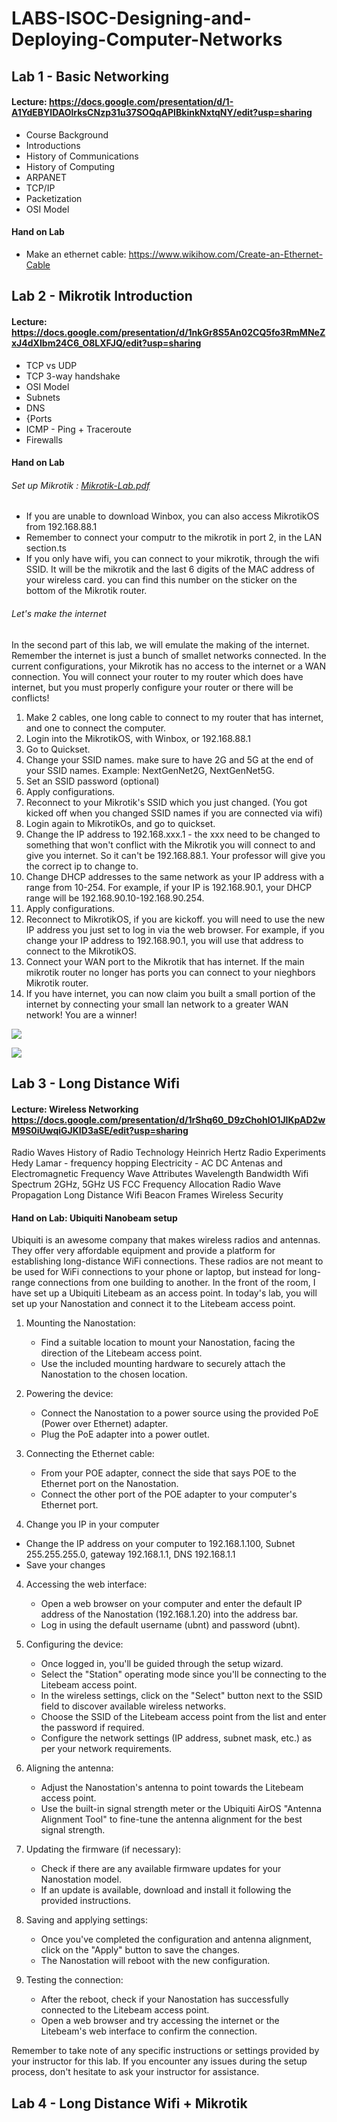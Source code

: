 # LABS-ISOC-Designing-and-Deploying-Computer-Networks

## Lab 1 - Basic Networking 
#### Lecture: https://docs.google.com/presentation/d/1-A1YdEBYIDAOlrksCNzp31u37SOQqAPIBkinkNxtqNY/edit?usp=sharing
- Course Background
- Introductions
- History of Communications
- History of Computing
- ARPANET
- TCP/IP
- Packetization
- OSI Model
  
#### Hand on Lab
- Make an ethernet cable: https://www.wikihow.com/Create-an-Ethernet-Cable

## Lab 2 - Mikrotik Introduction
#### Lecture: https://docs.google.com/presentation/d/1nkGr8S5An02CQ5fo3RmMNeZxJ4dXIbm24C6_O8LXFJQ/edit?usp=sharing
- TCP vs UDP
- TCP 3-way handshake
- OSI Model
- Subnets
- DNS
- {Ports
- ICMP - Ping + Traceroute
- Firewalls
  
#### Hand on Lab

###### Set up Mikrotik : [Mikrotik-Lab.pdf](https://github.com/ereedsanchez/LABS-ISOC-Designing-and-Deploying-Computer-Networks/blob/4184522375c9b43be018cce71dd053a62cf25804/ISOC-DDCN-LAB2-Mikrotik-setup.pdf)
- If you are unable to download Winbox, you can also access MikrotikOS from 192.168.88.1
- Remember to connect your computr to the mikrotik in port 2, in the LAN section.ts 
- If you only have wifi, you can connect to your mikrotik, through the wifi SSID.  It will be the mikrotik and the last 6 digits of the MAC address of your wireless card. you can find this number on the sticker on the bottom of the Mikrotik router.

###### Let's make the internet
In the second part of this lab, we will emulate the making of the internet. Remember the internet is just a bunch of smallet networks connected. In the current configurations, your Mikrotik has no access to the internet or a WAN connection. You will connect your router to my router which does have internet, but you must properly configure your router or there will be conflicts!

1. Make 2 cables, one long cable to connect to my router that has internet, and one to connect the computer.
2. Login into the MikrotikOS, with Winbox, or 192.168.88.1
3. Go to Quickset.
4. Change your SSID names. make sure to have 2G and 5G at the end of your SSID names. Example: NextGenNet2G, NextGenNet5G.
5. Set an SSID password (optional)
6. Apply configurations.
7. Reconnect to your Mikrotik's SSID which you just changed.  (You got kicked off when you changed SSID names if you are connected via wifi)
8. Login again to MikrotikOs, and go to quickset.
9. Change the IP address to 192.168.xxx.1 - the xxx need to be changed to something that won't conflict with the Mikrotik you will connect to and give you internet. So it can't be 192.168.88.1.  Your professor will give you the correct ip to change to.
10. Change DHCP addresses to the same network as your IP address with a range from 10-254.  For example, if your IP is 192.168.90.1, your DHCP range will be 192.168.90.10-192.168.90.254.
11. Apply configurations.
12. Reconnect to MikrotikOS, if you are kickoff.  you will need to use the new IP address you just set to log in via the web browser. For example, if you change your IP address to 192.168.90.1, you will use that address to connect to the MikrotikOS.
13. Connect your WAN port to the Mikrotik that has internet.  If the main mikrotik router no longer has ports you can connect to your nieghbors Mikrotik router.
14. If you have internet, you can now claim you built a small portion of the internet by connecting your small lan network to a greater WAN network!  You are a winner!

[<img src="images/Mikro1.png">](https://github.com/ereedsanchez/LABS-ISOC-Designing-and-Deploying-Computer-Networks/blob/main/images/Mikro1.png)

[<img src="images/mikro2.png">](https://github.com/ereedsanchez/LABS-ISOC-Designing-and-Deploying-Computer-Networks/blob/main/images/mikro2.png)


## Lab 3 - Long Distance Wifi
#### Lecture: Wireless Networking https://docs.google.com/presentation/d/1rShq60_D9zChohIO1JIKpAD2wM9S0iUwqiGJKID3aSE/edit?usp=sharing
Radio Waves
History of Radio Technology 
Heinrich Hertz Radio Experiments
Hedy Lamar - frequency hopping 
Electricity - AC DC
Antenas and Electromagnetic Frequency
Wave Attributes
Wavelength
Bandwidth
Wifi Spectrum 2GHz, 5GHz
US FCC Frequency Allocation
Radio Wave Propagation 
Long Distance Wifi
Beacon Frames
Wireless Security 

#### Hand on Lab: Ubiquiti Nanobeam setup

Ubiquiti is an awesome company that makes wireless radios and antennas. They offer very affordable equipment and provide a platform for establishing long-distance WiFi connections. These radios are not meant to be used for WiFi connections to your phone or laptop, but instead for long-range connections from one building to another. In the front of the room, I have set up a Ubiquiti Litebeam as an access point. In today's lab, you will set up your Nanostation and connect it to the Litebeam access point.

1. Mounting the Nanostation:
   - Find a suitable location to mount your Nanostation, facing the direction of the Litebeam access point.
   - Use the included mounting hardware to securely attach the Nanostation to the chosen location.

2. Powering the device:
   - Connect the Nanostation to a power source using the provided PoE (Power over Ethernet) adapter.
   - Plug the PoE adapter into a power outlet.

3. Connecting the Ethernet cable:
   - From your POE adapter, connect the side that says POE to the Ethernet port on the Nanostation.
   - Connect the other port of the POE adapter to your computer's Ethernet port.

4. Change you IP in your computer
- Change the IP address on your computer to 192.168.1.100, Subnet 255.255.255.0, gateway 192.168.1.1, DNS 192.168.1.1
- Save your changes

4. Accessing the web interface:
   - Open a web browser on your computer and enter the default IP address of the Nanostation (192.168.1.20) into the address bar.
   - Log in using the default username (ubnt) and password (ubnt).

5. Configuring the device:
   - Once logged in, you'll be guided through the setup wizard.
   - Select the "Station" operating mode since you'll be connecting to the Litebeam access point.
   - In the wireless settings, click on the "Select" button next to the SSID field to discover available wireless networks.
   - Choose the SSID of the Litebeam access point from the list and enter the password if required.
   - Configure the network settings (IP address, subnet mask, etc.) as per your network requirements.

6. Aligning the antenna:
   - Adjust the Nanostation's antenna to point towards the Litebeam access point.
   - Use the built-in signal strength meter or the Ubiquiti AirOS "Antenna Alignment Tool" to fine-tune the antenna alignment for the best signal strength.

7. Updating the firmware (if necessary):
   - Check if there are any available firmware updates for your Nanostation model.
   - If an update is available, download and install it following the provided instructions.

8. Saving and applying settings:
   - Once you've completed the configuration and antenna alignment, click on the "Apply" button to save the changes.
   - The Nanostation will reboot with the new configuration.

9. Testing the connection:
   - After the reboot, check if your Nanostation has successfully connected to the Litebeam access point.
   - Open a web browser and try accessing the internet or the Litebeam's web interface to confirm the connection.

Remember to take note of any specific instructions or settings provided by your instructor for this lab. If you encounter any issues during the setup process, don't hesitate to ask your instructor for assistance.


## Lab 4 - Long Distance Wifi + Mikrotik


